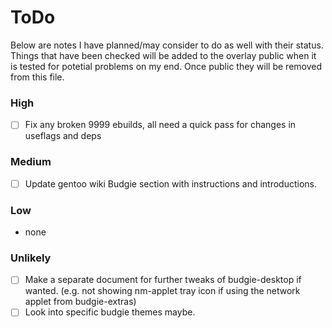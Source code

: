 # ToDo

Below are notes I have planned/may consider to do as well with their status. Things that have been checked will be added to the overlay public when it is tested for potetial problems on my end. Once public they will  be removed from this file.


### High

- [ ] Fix any broken 9999 ebuilds, all need a quick pass for changes in useflags and deps


### Medium

- [ ] Update gentoo wiki Budgie section with instructions and introductions.


### Low

- none


### Unlikely

- [ ] Make a separate document for further tweaks of budgie-desktop if wanted. (e.g. not showing nm-applet tray icon if using the network applet from budgie-extras)
- [ ] Look into specific budgie themes maybe.
